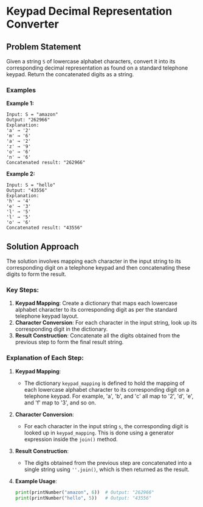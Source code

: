 # Keypad Decimal Representation Converter

## Problem Statement

Given a string `S` of lowercase alphabet characters, convert it into its corresponding decimal representation as found on a standard telephone keypad. Return the concatenated digits as a string.

### Examples

**Example 1:**
```
Input: S = "amazon"
Output: "262966"
Explanation:
'a' → '2'
'm' → '6'
'a' → '2'
'z' → '9'
'o' → '6'
'n' → '6'
Concatenated result: "262966"
```

**Example 2:**
```
Input: S = "hello"
Output: "43556"
Explanation:
'h' → '4'
'e' → '3'
'l' → '5'
'l' → '5'
'o' → '6'
Concatenated result: "43556"
```

## Solution Approach

The solution involves mapping each character in the input string to its corresponding digit on a telephone keypad and then concatenating these digits to form the result.

### Key Steps:

1. **Keypad Mapping**: Create a dictionary that maps each lowercase alphabet character to its corresponding digit as per the standard telephone keypad layout.
2. **Character Conversion**: For each character in the input string, look up its corresponding digit in the dictionary.
3. **Result Construction**: Concatenate all the digits obtained from the previous step to form the final result string.

### Explanation of Each Step:

1. **Keypad Mapping**:
   - The dictionary `keypad_mapping` is defined to hold the mapping of each lowercase alphabet character to its corresponding digit on a telephone keypad. For example, 'a', 'b', and 'c' all map to '2', 'd', 'e', and 'f' map to '3', and so on.

2. **Character Conversion**:
   - For each character in the input string `s`, the corresponding digit is looked up in `keypad_mapping`. This is done using a generator expression inside the `join()` method.

3. **Result Construction**:
   - The digits obtained from the previous step are concatenated into a single string using `''.join()`, which is then returned as the result.

2. **Example Usage**:
   ```python
   print(printNumber("amazon", 6))  # Output: "262966"
   print(printNumber("hello", 5))   # Output: "43556"
   ```
